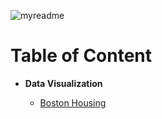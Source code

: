 ![myreadme](https://user-images.githubusercontent.com/70707092/95544092-d0b72880-09bf-11eb-90f7-bdca493307f7.png)

# Table of Content

- **Data Visualization**

    - [Boston Housing](https://github.com/mareksturek/data-visualization/blob/main/notebooks/01_boston_housing.ipynb)   
   